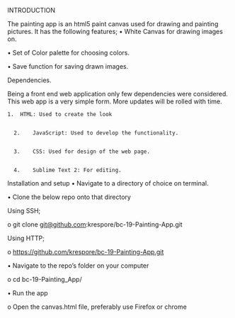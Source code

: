 INTRODUCTION

The painting app is an html5 paint canvas used for drawing and painting pictures.
It has the following features;
•	White Canvas for drawing images on.

•	Set of Color palette for choosing colors.

•	Save function for saving drawn images.

Dependencies.

Being a front end web application only few dependencies were considered. This web app is a very simple form. More updates will be rolled with time.












    1.	HTML: Used to create the look 


	  2.	JavaScript: Used to develop the functionality.


	  3.	CSS: Used for design of the web page.


	  4. 	Sublime Text 2: For editing.



Installation and setup
•	Navigate to a directory of choice on terminal.

•	Clone the below repo onto that directory

Using SSH;

o	git clone git@github.com:krespore/bc-19-Painting-App.git

Using HTTP;

o	https://github.com/krespore/bc-19-Painting-App.git


•	Navigate to the repo’s folder on your computer

o	cd bc-19-Painting_App/


•	Run the app 	

o	Open the canvas.html file, preferably use Firefox or chrome

